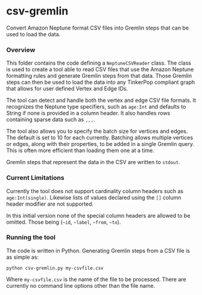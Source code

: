 # csv-gremlin

Convert Amazon Neptune format CSV files into Gremlin steps that can be used to load the data.

### Overview

This folder contains the code defining a `NeptuneCSVReader` class. The class is used to create a tool able to read CSV files that use the Amazon Neptune formatting
rules and generate Gremlin steps from that data.  Those Gremlin steps can then be used to load the data into any TinkerPop compliant graph that allows for user defined Vertex and Edge IDs.

The tool can detect and handle both the vertex and edge CSV file formats. It
recognizes the Neptune type specifiers, such as `age:Int` and defaults to String
if none is provided in a column header.  It also handles rows containing sparse data such as `,,,`.

The tool also allows you to specify the batch size for vertices and edges. The
default is set to 10 for each currently. Batching allows multiple vertices or
edges, along with their properties, to be added in a single Gremlin query. This is often more efficient than loading them one at a time.

Gremlin steps that represent the data in the CSV are written to `stdout`.

### Current Limitations

Currently the tool does not support cardinality column headers such as
`age:Int(single)`. Likewise lists of values declared using the `[]` column
header modifier are not supported.

In this initial version none of the special column headers are allowed to
be omitted. Those being (`~id`, `~label`, `~from`, `~to`).

### Running the tool

The code is written in Python. Generating Gremlin steps from a CSV file is as simple as:

```
python csv-gremlin.py my-csvfile.csv
```
Where `my-csvfile.csv` is the name of the file to be processed. There are currently no command line options other than the file name.
